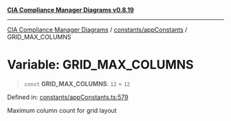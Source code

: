 [**CIA Compliance Manager Diagrams v0.8.19**](../../../README.md)

***

[CIA Compliance Manager Diagrams](../../../modules.md) / [constants/appConstants](../README.md) / GRID\_MAX\_COLUMNS

# Variable: GRID\_MAX\_COLUMNS

> `const` **GRID\_MAX\_COLUMNS**: `12` = `12`

Defined in: [constants/appConstants.ts:579](https://github.com/Hack23/cia-compliance-manager/blob/8a17389ebf0d2a027875b835eec814811b99abcc/src/constants/appConstants.ts#L579)

Maximum column count for grid layout
